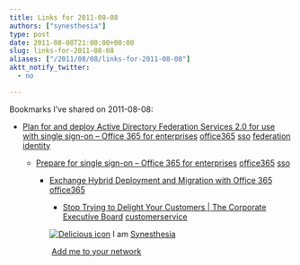 ```yaml
---
title: Links for 2011-08-08
authors: ["synesthesia"]
type: post
date: 2011-08-08T21:00:00+00:00
slug: links-for-2011-08-08 
aliases: ["/2011/08/08/links-for-2011-08-08"]
aktt_notify_twitter:
  - no

---
```

Bookmarks I&#8217;ve shared on 2011-08-08:

  * [Plan for and deploy Active Directory Federation Services 2.0 for use with single sign-on &#8211; Office 365 for enterprises][1] 
    [office365][2] [sso][3] [federation][4] [identity][5] </li> 
    
      * [Prepare for single sign-on &#8211; Office 365 for enterprises][6] 
        [office365][2] [sso][3] </li> 
        
          * [Exchange Hybrid Deployment and Migration with Office 365][7] 
            [office365][2] </li> 
            
              * [Stop Trying to Delight Your Customers | The Corporate Executive Board][8] 
                [customerservice][9] </li> </ul> 
                
                <p class="deliciouslink">
                  <a href="https://del.icio.us/synesthesia" title="See all my bookmarks on del.icio.us"><img src="https://www.synesthesia.co.uk/images/deliciousicon.jpg" alt="Delicious icon" /></a>&nbsp;I am <a href="https://del.icio.us/synesthesia" title="See all my bookmarks on del.icio.us">Synesthesia</a>
                </p>
                
                <p class="deliciouslink">
                  <a href="https://del.icio.us/network?add=synesthesia" title="Add me to your del.icio.us network"><img src="https://www.synesthesia.co.uk/images/add.gif" alt="" /></a>&nbsp;<a href="https://del.icio.us/network?add=synesthesia" title="Add me to your del.icio.us network">Add me to your network</a>
                </p>

 [1]: https://onlinehelp.microsoft.com/en-us/Office365-enterprises/ff652539.aspx
 [2]: https://www.delicious.com/synesthesia/office365
 [3]: https://www.delicious.com/synesthesia/sso
 [4]: https://www.delicious.com/synesthesia/federation
 [5]: https://www.delicious.com/synesthesia/identity
 [6]: https://onlinehelp.microsoft.com/en-us/Office365-enterprises/ff652540.aspx
 [7]: https://help.outlook.com/en-us/140/ff633682.aspx
 [8]: https://www.executiveboard.com/ccc-customer-effort/index.html
 [9]: https://www.delicious.com/synesthesia/customerservice